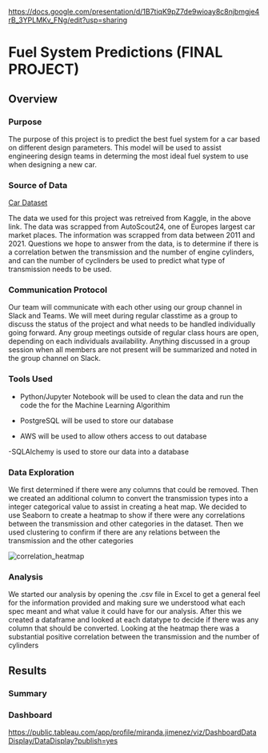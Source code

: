 https://docs.google.com/presentation/d/1B7tiqK9pZ7de9wioay8c8njbmgje4rB_3YPLMKv_FNg/edit?usp=sharing

# Fuel System Predictions (FINAL PROJECT)

## Overview

### Purpose

The purpose of this project is to predict the best fuel system for a car based on different design parameters. This model will be used to assist engineering design teams in determing the most ideal fuel system to use when designing a new car.

### Source of Data

[Car Dataset](https://www.kaggle.com/datasets/ander289386/cars-germany?resource=download)

The data we used for this project was retreived from Kaggle, in the above link. The data was scrapped from AutoScout24, one of Europes largest car market places. The information was scrapped from data between 2011 and 2021. Questions we hope to answer from the data, is to determine if there is a correlation betwen the transmission and the number of engine cylinders, and can the number of cyclinders be used to predict what type of transmission needs to be used.  

### Communication Protocol

Our team will communicate with each other using our group channel in Slack and Teams. We will meet during regular classtime as a group to discuss the status of the project and what needs to be handled individually going forward. Any group meetings outside of regular class hours are open, depending on each individuals availability. Anything discussed in a group session when all members are not present will be summarized and noted in the group channel on Slack.

### Tools Used

- Python/Jupyter Notebook will be used to clean the data and run the code the for the Machine Learning Algorithim

- PostgreSQL will be used to store our database 

- AWS will be used to allow others access to out database

-SQLAlchemy is used to store our data into a database

### Data Exploration
We first determined if there were any columns that could be removed.
Then we created an additional column to convert the transmission types into a integer categorical value to assist in creating a heat map.
We decided to use Seaborn to create a heatmap to show if there were any correlations between the transmission and other categories in the dataset.
Then we used clustering to confirm if there are any relations between the transmission and the other categories

![correlation_heatmap](https://user-images.githubusercontent.com/105120795/192700447-8c6a98ce-460a-43d6-9277-d9ebd1f03a74.png)

### Analysis
We started our analysis by opening the .csv file in Excel to get a general feel for the information provided and making sure we understood what each spec meant and what value it could have for our analysis. After this we created a dataframe and looked at each datatype to decide if there was any column that should be converted.
Looking at the heatmap there was a substantial positive correlation between the transmission and the number of cylinders



## Results

### Summary

### Dashboard
https://public.tableau.com/app/profile/miranda.jimenez/viz/DashboardDataDisplay/DataDisplay?publish=yes
